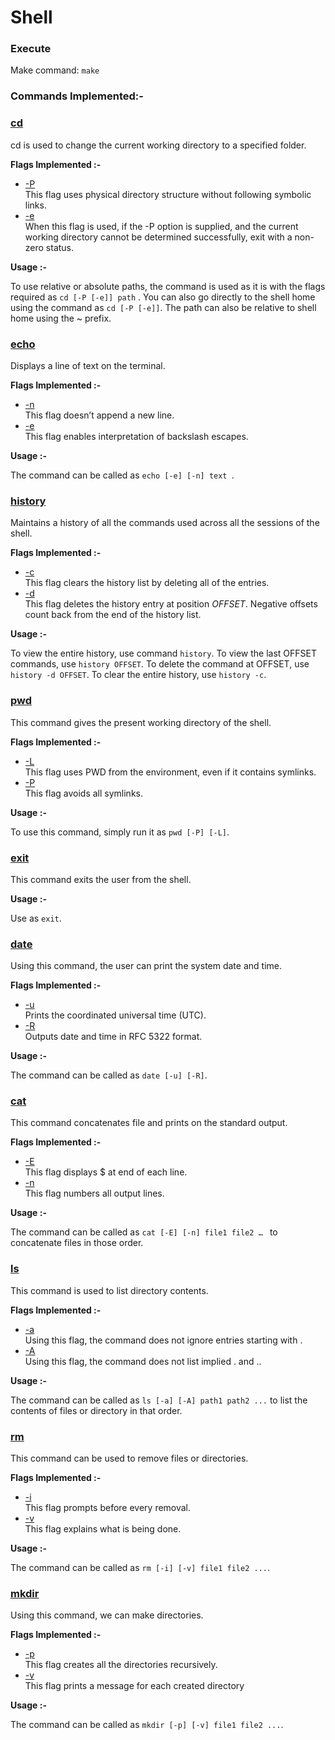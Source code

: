 # Shell
### Execute
Make command: ```make``` 

### Commands Implemented:-

### <u>cd</u>

cd is used to change the current working directory to a specified folder.

**Flags Implemented :-**

- <u>-P</u> <br>
  This flag uses physical directory structure without following symbolic links.
- <u>-e</u>  <br>
  When this flag is used, if the -P option is supplied, and the current working directory cannot be determined successfully, exit with a non-zero status.

**Usage :-**

To use relative or absolute paths, the command is used as it is with the flags required as ```cd [-P [-e]] path``` . You can also go directly to the shell home using the command as ```cd [-P [-e]]```. The path can also be relative to shell home using the ~ prefix.

### <u>echo</u>

Displays a line of text on the terminal.

**Flags Implemented :-**

- <u>-n</u>  <br>
  This flag doesn’t append a new line.
- <u>-e</u>  <br>
  This flag enables interpretation of backslash escapes. 

**Usage :-**

The command can be called as ```echo [-e] [-n] text ```.

### <u>history</u>

Maintains a history of all the commands used across all the sessions of the shell.

**Flags Implemented :-**

- <u>-c</u>  <br>
  This flag clears the history list by deleting all of the entries.
- <u>-d</u>  <br>
  This flag deletes the history entry at position *OFFSET*. Negative offsets count back from the end of the history list. 

**Usage :-**

To view the entire history, use command ```history```. To view the last OFFSET commands, use ```history OFFSET```. To delete the command at OFFSET, use ```history -d OFFSET```. To clear the entire history, use ```history -c```.

### <u>pwd</u>

This command gives the present working directory of the shell.

**Flags Implemented :-**

- <u>-L</u>  <br>
  This flag uses PWD from the environment, even if it contains symlinks.
- <u>-P</u>  <br>
  This flag avoids all symlinks.

**Usage :-**

To use this command, simply run it as ```pwd [-P] [-L]```.

### <u>exit</u>

This command exits the user from the shell.

**Usage :-**

Use as ```exit```.

### <u>date</u>

Using this command, the user can print the system date and time.

**Flags Implemented :-**

- <u>-u</u>  <br>
  Prints the coordinated universal time (UTC).
- <u>-R</u>  <br>
  Outputs date and time in RFC 5322 format.

**Usage :-**

The command can be called as ```date [-u] [-R]```.

### <u>cat</u>

This command concatenates file and prints on the standard output.

**Flags Implemented :-**

- <u>-E</u>  <br>
  This flag displays $ at end of each line.
- <u>-n</u>  <br>
  This flag numbers all output lines.

**Usage :-**

The command can be called as ```cat [-E] [-n] file1 file2 … ``` to concatenate files in those order.

### <u>ls</u>

This command is used to list directory contents.

**Flags Implemented :-**

- <u>-a</u>  <br>
  Using this flag, the command does not ignore entries starting with .
- <u>-A</u>  <br>
  Using this flag, the command does not list implied . and ..

**Usage :-**

The command can be called as ```ls [-a] [-A] path1 path2 ...``` to list the contents of files or directory in that order.

### <u>rm</u>

This command can be used to remove files or directories.

**Flags Implemented :-**

- <u>-i</u>  <br>
  This flag prompts before every removal.
- <u>-v</u>  <br>
  This flag explains what is being done.

**Usage :-**

The command can be called as ```rm [-i] [-v] file1 file2 ...```.

### <u>mkdir</u>

Using this command, we can make directories.

**Flags Implemented :-**

- <u>-p</u>  <br>
  This flag creates all the directories recursively.
- <u>-v</u>  <br>
  This flag prints a message for each created directory

**Usage :-**

The command can be called as ```mkdir [-p] [-v] file1 file2 ...```.
